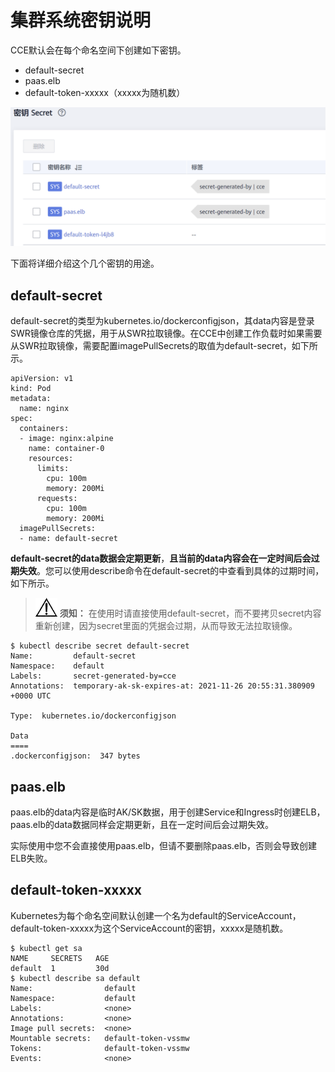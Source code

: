 # 集群系统密钥说明<a name="cce_10_0388"></a>

CCE默认会在每个命名空间下创建如下密钥。

-   default-secret
-   paas.elb
-   default-token-xxxxx（xxxxx为随机数）

![](figures/zh-cn_image_0000001199501242.png)

下面将详细介绍这个几个密钥的用途。

## default-secret<a name="section11760122012591"></a>

default-secret的类型为kubernetes.io/dockerconfigjson，其data内容是登录SWR镜像仓库的凭据，用于从SWR拉取镜像。在CCE中创建工作负载时如果需要从SWR拉取镜像，需要配置imagePullSecrets的取值为default-secret，如下所示。

```
apiVersion: v1                      
kind: Pod                          
metadata:
  name: nginx                      
spec:                            
  containers:
  - image: nginx:alpine            
    name: container-0               
    resources:                      
      limits:
        cpu: 100m
        memory: 200Mi
      requests:
        cpu: 100m
        memory: 200Mi
  imagePullSecrets:
  - name: default-secret
```

**default-secret的data数据会定期更新**，**且当前的data内容会在一定时间后会过期失效**。您可以使用describe命令在default-secret的中查看到具体的过期时间，如下所示。

>![](public_sys-resources/icon-notice.gif) **须知：** 
>在使用时请直接使用default-secret，而不要拷贝secret内容重新创建，因为secret里面的凭据会过期，从而导致无法拉取镜像。

```
$ kubectl describe secret default-secret
Name:         default-secret
Namespace:    default
Labels:       secret-generated-by=cce
Annotations:  temporary-ak-sk-expires-at: 2021-11-26 20:55:31.380909 +0000 UTC

Type:  kubernetes.io/dockerconfigjson

Data
====
.dockerconfigjson:  347 bytes
```

## paas.elb<a name="section773741319418"></a>

paas.elb的data内容是临时AK/SK数据，用于创建Service和Ingress时创建ELB，paas.elb的data数据同样会定期更新，且在一定时间后会过期失效。

实际使用中您不会直接使用paas.elb，但请不要删除paas.elb，否则会导致创建ELB失败。

## default-token-xxxxx<a name="section15110823415"></a>

Kubernetes为每个命名空间默认创建一个名为default的ServiceAccount，default-token-xxxxx为这个ServiceAccount的密钥，xxxxx是随机数。

```
$ kubectl get sa
NAME     SECRETS   AGE
default  1         30d
$ kubectl describe sa default
Name:                default
Namespace:           default
Labels:              <none>
Annotations:         <none>
Image pull secrets:  <none>
Mountable secrets:   default-token-vssmw
Tokens:              default-token-vssmw
Events:              <none>
```

